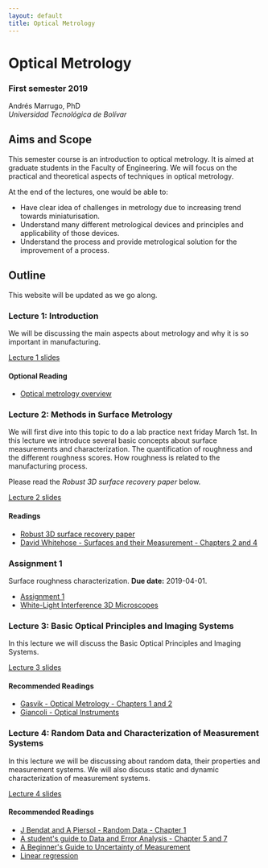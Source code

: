 ```yaml
---
layout: default
title: Optical Metrology
---
```


# Optical Metrology

### First semester 2019

Andrés Marrugo, PhD       
*Universidad Tecnológica de Bolívar*

##  Aims and Scope

This semester course is an introduction to optical metrology. It is aimed at graduate students in the Faculty of Engineering. We will focus on the practical and theoretical aspects of techniques in optical metrology.

At the end of the lectures, one would be able to:

- Have clear idea of challenges in metrology due to increasing trend towards miniaturisation.
- Understand many different metrological devices and principles and applicability of those devices.
- Understand the process and provide metrological solution for the improvement of a process.

<!-- Prior knowledge of this course includes probability, linear algebra, and calculus. Programming experience in MATLAB is desirable, but not required. -->


<!-- This semester course is an introduction to computer vision. It is aimed at graduate students in the Faculty of Engineering. We will focus on the practical and theoretical aspects of techniques in computer vision. -->

<!-- At the end of the lectures, one would be able to:

- Have clear idea of challenges in computer vision due to increasing use in mobile applications.
- Understand many different computer vision algorithms and approaches.
- Implement computer vision algorithms for mid-level vision tasks. -->


<!-- ## Useful Resources

### Tutorials, review materials

- [MATLAB tutorial](matlab.intro.html)
- More MATLAB tutorials: [basic operations][bo], [programming][pro], [working with images][wim]
- [Linear algebra review](http://www.cse.ucsd.edu/classes/wi05/cse252a/linear_algebra_review.pdf)
- [Random variables review](http://www.cse.ucsd.edu/classes/wi05/cse252a/random_var_review.pdf)

[bo]: matlab_ops_tutorial.m
[pro]:matlab_prog_tutorial.m
[wim]: matlab_image_tutorial.m

### MATLAB reference

- [MATLAB guide from Mathworks](http://www.mathworks.com/access/helpdesk/help/techdoc/matlab.html)
- [MATLAB image processing toolbox](http://www.mathworks.com/access/helpdesk/help/toolbox/images/)
- [Writing fast code](http://www.mathworks.com/matlabcentral/fileexchange/5685) -->


## Outline

This website will be updated as we go along.

### Lecture 1: Introduction

We will be discussing the main aspects about metrology and why it is so important in manufacturing. 

[Lecture 1 slides]({{site.url}}lectures/Lecture_01.pdf)

#### Optional Reading

- [Optical metrology overview]({{site.url}}pdfs/01-optical-metrology-overview.pdf)

### Lecture 2: Methods in Surface Metrology
We will first dive into this topic to do a lab practice next friday March 1st. In this lecture we introduce several basic concepts about surface measurements and characterization. The quantification of roughness and the different roughness scores. How roughness is related to the manufacturing process.

Please read the *Robust 3D surface recovery paper* below.

[Lecture 2 slides]({{site.url}}lectures/Lecture_04.pdf)

#### Readings

- [Robust 3D surface recovery paper](https://arxiv.org/abs/1901.08153)
- [David Whitehose - Surfaces and their Measurement - Chapters 2 and 4](pdfs/whitehouse-surfaces-and-their-measurement-(2002).pdf)

### Assignment 1

Surface roughness characterization. **Due date:** 2019-04-01.

- [Assignment 1]({{site.url}}pdfs/Roughness-activity-presentation.pdf)
- [White-Light Interference 3D Microscopes]({{site.url}}pdfs/10-kevin-g-harding-handbook-of-optical-dimensional-metrology-wli-microscopy.pdf)

### Lecture 3: Basic Optical Principles and Imaging Systems

In this lecture we will discuss the Basic Optical Principles and Imaging Systems.

[Lecture 3 slides]({{site.url}}lectures/Lecture_03.pdf)

#### Recommended Readings

- [Gasvik - Optical Metrology - Chapters 1 and 2]({{site.url}}pdfs/gasvik-01-02.pdf)
- [Giancoli - Optical Instruments]({{site.url}}pdfs/giancoli-ch-25-optical-instruments.pdf)

### Lecture 4: Random Data and Characterization of Measurement Systems

In this lecture we will be discussing about random data, their properties and measurement systems. We will also discuss static and dynamic characterization of measurement systems.

[Lecture 4 slides]({{site.url}}lectures/Lecture_02.pdf)

#### Recommended Readings

- [J Bendat and A Piersol - Random Data - Chapter 1]({{site.url}}pdfs/02-Bendat-Piersol-chapter-01.pdf)
- [A student's guide to Data and Error Analysis - Chapter 5 and 7]({{site.url}}pdfs/guide-to-data-and-error-analysis.pdf)
- [A Beginner's Guide to Uncertainty of Measurement]({{site.url}}pdfs/mgpg11.pdf)
- [Linear regression]({{site.url}}https://en.wikipedia.org/wiki/Regression_analysis#Linear_regression "Regression analysis - Wikipedia, the free encyclopedia")


<!-- ### Lecture 1: Introduction

We will be discussing the main aspects and motivation for 3D computer vision. Also a brief overview of the Linear Algebra involved in the course.

- [Lecture 1 slides](https://www.dropbox.com/s/ebnty9s447enxsw/lec01_intro.pptx?dl=0)
- [Linear Algebra slides](https://www.dropbox.com/s/7c3ntm6ohw6ld9w/cs131_linalg_review.pptx?dl=0)

### Assignment 1

A summary of Linear Algebra and Probability exercises. **Due date:** 2017-08-25.

[Assignment 1]({{site.url}}pdfs/a1.pdf)

### Lecture 2: Sensors and Image Formation

We will be studying the main aspects about image formation, the pinhole camera model and image sensors.

- [Lecture 2 slides](https://www.dropbox.com/s/i689m1hk7iuqdm0/lec02_SensorsAndImageFormation.pptx?dl=0)
- [Lecture 2  slides - other sensors](https://www.dropbox.com/s/a05dzdgus3febaw/lec02a_OtherSensors.pptx?dl=0)
- [Lecture 2 slides - examples](https://www.dropbox.com/s/566dawx0cetpkew/lec02_SensorsAndImageFormation-examples.pptx?dl=0)

#### Reading

- [Forsyth and Ponce 1.1,1.2 ](https://www.dropbox.com/s/mfol1581hpd6fwy/Forsyth-Ponce-chapter-01.pdf?dl=0)
- [Camera geometry and parameters - 11.1, 11.2](https://www.dropbox.com/s/2olqadczmsoevo7/01-lectura-geometria-camaras.pdf?dl=0)


### Assignment 2

Matlab basics and image formation. **Due date:** 2017-09-03.

- [Assignment 2]({{site.url}}pdfs/a2.pdf)
- [**Upload link**](https://www.dropbox.com/request/7eDSQ1WB45O8NQrBEjb0)


### Lecture 3: 2D-2D Coordinate transforms

In this lecture we introduce 2D coordinate transforms.

- [Lecture 3 slides](https://www.dropbox.com/s/2vq3c0jemu94585/lec03-2Dto2DcoordinateTransforms.pdf?dl=0)

### Lecture 4: 3D-3D Coordinate transforms

In this lecture we introduce 3D coordinate transforms.

- [Lecture 4 slides](https://www.dropbox.com/s/lpdrc7i5y3cpij5/lec04-3Dto3DTransforms.pdf?dl=0)
- [3D Rotations](https://www.dropbox.com/s/tk73giauh9c4okl/lec04a-3DRotations.pdf?dl=0)
- [3D Rotations example](https://www.dropbox.com/s/4y9577e2nzae4cx/lec04-3Dto3DTransforms-examples.pdf?dl=0)

#### Code

- [showRotations.m]({{site.url}}code/showRotations.m)
- [showRotations2.m]({{site.url}}code/showRotations2.m)


#### Reading

- [J Craig - chap 2 ](https://www.dropbox.com/s/za66l0wj990qrs4/JCraig-Intro-Robotics-chap2.pdf?dl=0)

### Quiz

**2017-09-08** Quiz on Coordinate transforms.



### <mark>Assignment 3</mark>

Coordinate transforms. **Due date:** 2017-09-17.

- [Assignment 3]({{site.url}}pdfs/a3.pdf)
- [**Upload link**](https://www.dropbox.com/request/ryJlL1cVCqhZflUinIbD)



### Lecture 5: 3D-2D Coordinate Transforms

In this lecture we recall perspective projection, this time from a matrix multiplication perspective.

- [Lecture 5 slides](https://www.dropbox.com/s/34qxz8z6d3pcqd8/lec05-3Dto2DTransforms.pdf?dl=0)


### Lecture 6: Image Filtering

Linear filters, correlation, convolution kernel, smoothing and edge detection via the gradient.

- [Lecture 6 slides](https://www.dropbox.com/s/wmbab3vjatig7h2/lec06-ImageFiltering.pdf?dl=0)
- [Lecture 6 examples](https://www.dropbox.com/s/mi8jnpxke9xnbud/lec06-ImageFiltering-examples.pdf?dl=0)

#### Reading

- [Forsyth and Ponce 4th chapter](https://www.dropbox.com/s/oojl3uuwlj8mohk/Forsyth-Ponce-chapter-04.pdf?dl=0)

### Lecture 7: Binary Images

Manipulating Binary or logical images.

- [Lecture 7 slides](https://www.dropbox.com/s/g3livg9tu7323ty/lec07-BinaryImages.pdf?dl=0)
- [Fig9.16(a).jpg](https://www.dropbox.com/s/3qji6985mfolo10/Fig9.16%28a%29.jpg?dl=0)
- [Reading matlab movies](https://www.dropbox.com/s/t9u9e9hf2zqlcvl/Matlab_movies.pdf?dl=0)
- [oneCC.mp4](https://www.dropbox.com/s/vjxiz41t0060rcf/oneCC.mp4?dl=0)
- [robot.jpg](https://www.dropbox.com/s/s4fc4vrj2qrtuta/robot.jpg?dl=0)
- [fiveCC.mp4](https://www.dropbox.com/s/go255j6x4io40xx/fiveCC.mp4?dl=0)


### <mark>Assignment 4</mark>

Coordinate transforms. **Due date:** 2017-09-29.

- [Assignment 4]({{site.url}}pdfs/a4.pdf)
- [**Upload link**](https://www.dropbox.com/request/cyTpUDCgpI2qsiJORXOU)

### Guest Lecture: Visual SLAM

Dr Luis Mejías from Queensland University of Technology joins us to discuss about Visual SLAM (Simultaneous Localization and Mapping).

- [Lecture slides](https://www.dropbox.com/s/52048055bovvjvb/vSLAM.pdf?dl=0)
- [Extended Kalman Filter tutorial](https://www.dropbox.com/s/ykech1nnszfgvju/tutorialEKF.pdf?dl=0)
- [SLAM course](https://www.dropbox.com/s/fdmdhmwjnvk77ra/SLAM%20course.pdf?dl=0)
- [Civera et al., Monocular SLAM](https://www.dropbox.com/s/w06zfr8567lkef0/civera_etal_tro2008.pdf?dl=0)
- [Durrant-White et al., SLAM Essentials](https://www.dropbox.com/s/2gnw8joinbalf1g/10.1.1.128.4195.pdf?dl=0)
- [Mono SLAM tracking video](https://www.dropbox.com/s/ln4q4e7fsxkwixh/MonoSLAM_%20Real-Time%20Single%20Camera%20SLAM.mp4?dl=0)
- [Simulators](https://www.dropbox.com/sh/afghfml8edxbrst/AADDava9rijJW9lAeXHOPWXxa?dl=0)

### Lecture 8: 2D Image transforms

2D Image transformations and least squares fitting.

- [Lecture 8 slides](https://www.dropbox.com/s/k1kqjfi10n7f4qg/lec08-2DimageTransforms.pdf?dl=0)
- [wall1.jpg](https://www.dropbox.com/s/bfovlzijhc4a0sv/wall1.jpg?dl=0)
- [wall2.jpg](https://www.dropbox.com/s/ch6n4i8jzssqeae/wall2.jpg?dl=0)
- [book_A.jpg](https://www.dropbox.com/s/hycrdoodgt2ezz6/book_A.jpg?dl=0)
- [book_B.jpg](https://www.dropbox.com/s/sibi0reulitquq3/book_B.jpg?dl=0)

### Lecture 9: Alignment using Nonlinear Least Squares

Alignment using Newton's method.

- [Lecture 9 slides](https://www.dropbox.com/s/kpi7abaan757iny/lec09-AlignmentNonlinear.pdf?dl=0)

### Lecture 10: Pose estimation

- [Lecture 10 slides](https://www.dropbox.com/s/i7gteeq06hnqp1n/lec10-PoseEstimation.pdf?dl=0)
- [img1_rect.tif](https://www.dropbox.com/s/iz69p1a9kqgtjbs/img1_rect.tif?dl=0)
- [img2_rect.tif](https://www.dropbox.com/s/dlok80yopxadu8d/img2_rect.tif?dl=0)
- [img3_rect.tif](https://www.dropbox.com/s/twlw0jm1o64qw2y/img3_rect.tif?dl=0)

#### Reading

- [Szeliski 6.1-6.2 chapter](https://www.dropbox.com/s/u9m34caf30c0f6p/SzeliskiBook_20100903_draft.pdf?dl=0)

### Assignment 5

Correspondence problem. **Due date:** 2017-10-15.

- [robot1.jpg](https://www.dropbox.com/s/avelpa3sq97upz2/robot1.jpg?dl=0)
- [robot2.jpg](https://www.dropbox.com/s/btukc4w78e2qusi/robot2.jpg?dl=0)
- [robot3.jpg](https://www.dropbox.com/s/cdhgzmguodc35mb/robot3.jpg?dl=0)

- [Assignment 5]({{site.url}}pdfs/a5.pdf)
- [**Upload link**](https://www.dropbox.com/request/RurYZ2moQKlDQ7TXzzvg)

### Lecture 11: Corner detection

We now describe how to detect features or salient points from an image.

- [Lecture 11 slides](https://www.dropbox.com/s/jzf33ufob3p01j0/lec11-Corners.pdf?dl=0)
- [Corner examples](https://www.dropbox.com/s/kt3zv9vgiqnkooi/lec11-Corners-examples.pdf?dl=0)
- [test000.jpg](https://www.dropbox.com/s/x8udluvs20fid66/test000.jpg?dl=0)
- [test012.jpg](https://www.dropbox.com/s/be6vk2yq6pn6p7w/test012.jpg?dl=0)

#### Reading

- [Szeliski 4.1 ](https://www.dropbox.com/s/u9m34caf30c0f6p/SzeliskiBook_20100903_draft.pdf?dl=0)

### Lecture 12: SIFT

In this lecture we will discuss Scale-Invariant Keypoints.

- [Lecture 12 slides](https://www.dropbox.com/s/vzu5tglvxa06kox/lec12-SIFT.pdf?dl=0)
- [Lecture 12 - vlfeat slides](https://www.dropbox.com/s/ptqc2rudtploh50/lec12-SIFT-vlfeat.pdf?dl=0)
- [vlfeat link](http://www.vlfeat.org/)
- [grafitti.zip](https://www.dropbox.com/s/l9z3wy2atzu00dg/graffiti.zip?dl=0)


#### Reading

- Read [“Distinctive Image Features from Scale-Invariant Keypoints"](https://www.robots.ox.ac.uk/~vgg/research/affine/det_eval_files/lowe_ijcv2004.pdf) by D. Lowe.

### Lecture 13: Linear Pose Estimation

In this lecture we will discuss the direct estimation of a camera pose using matrix algebra.

- [Lecture 13 slides](https://www.dropbox.com/s/shk02pqfowon4x3/lec13-LinearPoseEstimation.pdf?dl=0)
- [Lecture 13 examples](https://www.dropbox.com/s/83mnp69dcfhxx56/lec13-LinearPoseEstimation-examples.pdf?dl=0)

#### Reading

- [Szeliski 6.2 ](https://www.dropbox.com/s/u9m34caf30c0f6p/SzeliskiBook_20100903_draft.pdf?dl=0)

### <mark>Projects</mark>

In this course you are required to complete a short project, similar to the assignments, but you are free to choose the approach and the implementation. You will work in teams of two and you will deliver a project report in the IEEE paper format and a 15 minute presentation.

**The project is due December 15th.**

- [Project proposals and guidelines](projects)
- [Upload link](https://www.dropbox.com/request/uVtOjLHz2tlwMhXbgpSv)


### Assignment 6

Correspondence problem. **Due date:** 2017-11-05.

- [robot1.jpg](https://www.dropbox.com/s/avelpa3sq97upz2/robot1.jpg?dl=0)
- [robot2.jpg](https://www.dropbox.com/s/btukc4w78e2qusi/robot2.jpg?dl=0)
- [robot3.jpg](https://www.dropbox.com/s/cdhgzmguodc35mb/robot3.jpg?dl=0)

- [Assignment 6]({{site.url}}pdfs/a6.pdf)
- [**Upload link**](https://www.dropbox.com/request/DtiEuucWqwitxD3pzRMd)

### Lecture 14: Stereo

In this lecture we will discuss stereo vision.

- [Lecture 14 slides](https://www.dropbox.com/s/o2t9uenlpl4sa52/lec14-Stereo.pdf?dl=0)
- [pentagonLeft.png](https://www.dropbox.com/s/jhmziwn1l0w5rs4/pentagonLeft.png?dl=0)
- [pentagonRight.png](https://www.dropbox.com/s/dfk72xyav2vnrlj/pentagonRight.png?dl=0)
- [left.png](https://www.dropbox.com/s/ghvdk85ado0gxlq/left.png?dl=0)
- [right.png](https://www.dropbox.com/s/sqbp48p2x5q9wtw/right.png?dl=0)
- [stereo_ball.m](https://www.dropbox.com/s/kiwpp6kiz5umasb/stereo_ball.m?dl=0)
- [Lecture 13 examples](https://www.dropbox.com/s/83mnp69dcfhxx56/lec13-LinearPoseEstimation-examples.pdf?dl=0)


### Lecture 15: Stereo

In this lecture we will discuss stereo vision.

- [Lecture 15 slides](https://www.dropbox.com/s/4ju0izpd69mcu4i/lec15-EpipolarAndEssential.pdf?dl=0)
- [Lecture 15 examples](lec15-EpipolarAndEssential-examples.pdf)
- [programs and images](https://www.dropbox.com/s/crnm8rwj8qv0kmz/Archive.zip?dl=0)

### Lecture 16: Structure from Motion

In this lecture we will discuss structure from motion.

- [Lecture 16 slides](https://www.dropbox.com/s/viyfbdg4gfx15g9/lec16-StructureFromMotion.pdf?dl=0)

### Lecture 17: Structured Light

In this lecture we will discuss structured light systems.

- [Lecture 17 slides](https://www.dropbox.com/s/8vjlaylblslywlp/lec17-StructuredLight.pdf?dl=0)

### Final exam

The exam is 3 hours and you may use any resources, (MATLAB, Books, slides, etc.). However, provide full answers. These may be done by hand and scanned. Please make everything as clear as possible.

- [Exam]({{site.url}}pdfs/exam-vision-3D.pdf)
- [Upload link](https://www.dropbox.com/request/l62BNcI5xKkIm7svacno) -->


<!-- #### Reading

- [Szeliski 6.2 ](https://www.dropbox.com/s/u9m34caf30c0f6p/SzeliskiBook_20100903_draft.pdf?dl=0) -->




<!--### Assignment 1

In this assignment you will study the basics of projective geometry. You will study the representations of points lines and planes, as well as transformations. **The assignment is due on 2016-09-02 at 11:00 pm.** The assignment and the data:

- [Assignment 1](computer-vision-assignment1.pdf)
- [Assignment data](assignment1data.zip)

[**Upload link**](https://www.dropbox.com/request/kcbzM88o03DyAlpOLBtb)

#### Supporting material

- [Lecture notes by Magnus Oskarsson](alllectures.pdf)
- [Homogeneous Coordinates and Transformations of the Plane](9781852338015-c1.pdf)
- [Projective Geometry and Transformations in 2D](Hartley-Zisserman-chapter-02.pdf)


### Lecture 3: Cameras

Cameras with lenses and properties. Thin lens formula, depth of field, field of view, and distorsions.

[Lecture 3 slides](https://www.dropbox.com/s/lmbqj877zpi8u7r/lec03_camera.pdf?dl=0)


### Lecture 4: Color

We will discuss the physics of color, human color perception and models of image color.

[Lecture 4 slides](https://www.dropbox.com/s/pr8pvn0pubdmj1j/lec04_color.pdf?dl=0)

#### Reading

- [Forsyth and Ponce 3rd chapter](https://www.dropbox.com/s/ggba6dvj9u1bcw8/Forsyth-Ponce-chapter-03.pdf?dl=0)

### Lecture 5: Linear Filtering

Linear filters, convolution kernel, smoothing and sharpening.

[Lecture 5 slides](https://www.dropbox.com/s/bii2lkpdl3y24rv/lec05_filter.pdf?dl=0)

#### Reading

- [Forsyth and Ponce 4th chapter](https://www.dropbox.com/s/oojl3uuwlj8mohk/Forsyth-Ponce-chapter-04.pdf?dl=0)

### Lecture 6: Frequency representation, pyramids and filter banks.

In this lecture we will discuss the different representation for images and the sampling problems.

[Lecture 6 slides - frequency](https://www.dropbox.com/s/02a64pfpd59m5xi/lec06_frequency.pdf?dl=0)
[Lecture 6 slides - pyramids](https://www.dropbox.com/s/ladbcvtrek4oro7/lec06_pyramids.pdf?dl=0)

#### Reading

- [Forsyth and Ponce 4th chapter](https://www.dropbox.com/s/oojl3uuwlj8mohk/Forsyth-Ponce-chapter-04.pdf?dl=0)

### <a name="QL1_6"></a> <mark>Questions Lectures 1-6</mark>

If you have worked out the lecture questions, please send them to the following [link.](https://www.dropbox.com/request/0giihDfxx7vb1O4rIDYz)

### Assignment 2

The goal of this assignment is to learn to work with images in MATLAB. **The assignment is due on 2016-09-24 at 11:59 pm.** The assignment and the data:

- [Assignment 2](assignment2)

[**Upload link**](https://www.dropbox.com/request/HNjyNE0MMbHMx0qeUMrX)

### Lecture 7: Edge Detection

We will introduce the general approach towards image edge detection.

[Lecture 7 slides](https://www.dropbox.com/s/jzgv403hpwe8uo1/lec06_edge.pdf?dl=0)

#### Reading

- [Forsyth and Ponce 5.1-5.2](https://www.dropbox.com/s/vzkm4sje4uvrpy7/Forsyth-Ponce-chapter-05-1-2.pdf?dl=0)

### Lecture 8: Corner Detection

We will introduce the general approach towards image edge detection.

[Lecture 8 slides](https://www.dropbox.com/s/ibgtdylezx72abz/lec08_corner.pdf?dl=0)
[Harris corner detector](harris.m)

#### Reading

- [Forsyth and Ponce 5.1-5.2](https://www.dropbox.com/s/52hempwwv2gbypn/Forsyth-Ponce-chapter-05-3.pdf?dl=0)

### Lecture 9: SIFT

In this lecture we will discuss Scale-Invariant Keypoints.

[Lecture 9 slides](https://www.dropbox.com/s/v60jegnvetck34u/lec09_sift.pdf?dl=0)

### Assignment 3

The goal of this assignment is to implement a Laplacian blob detector. **The assignment is due on 2016-10-22 at 11:59 pm.** The assignment and the data:

- [Assignment 3](assignment3)

[**Upload link**](https://www.dropbox.com/request/0fDrePHzilihx3YHBBP8)

### Lecture 10: Optical Flow

We will introduce motion estimation in computer vision.

[Lecture 10 slides](https://www.dropbox.com/s/6db7s4etomd0p21/lec10_optical_flow.pdf?dl=0)

#### Reading

- [Forsyth and Ponce 11.1](https://www.dropbox.com/s/1kmiy3gtli1i5xl/Forsyth-Ponce-chapter-11-1.pdf?dl=0)

### Lecture 11: Fitting

In this lecture we will discuss the main aspects of fitting data to a parametric model, especially under the assumption of noisy data.

[Lecture 11 slides](https://www.dropbox.com/s/dqx065cez99pim2/lec11_fitting.pdf?dl=0)

#### Reading

- [Forsyth and Ponce 10.2](https://www.dropbox.com/s/3ld7ayedcj4u2bz/Forsyth-Ponce-chapter-10.pdf?dl=0)
- [Forsyth and Ponce 22.1](https://www.dropbox.com/s/ufecs7h22109r1m/Forsyth-Ponce-chapter-22-1.pdf?dl=0)

### Lecture 12: Hough Transform

We continue on the topic of fitting, this time via the Hough Transform.

[Lecture 12 slides](https://www.dropbox.com/s/ts2azv8nxcdi9lt/lec12_hough.pdf?dl=0)

#### Reading

- [Forsyth and Ponce 10.1](https://www.dropbox.com/s/3ld7ayedcj4u2bz/Forsyth-Ponce-chapter-10.pdf?dl=0)

### Lecture 13: Alignment

Registration or alignment is the problem of finding a transformation that takes one dataset to another.

[Lecture 13 slides](https://www.dropbox.com/s/4u45v4jwiqztxzy/lec13_alignment.pptx?dl=0)

#### Reading

- [Forsyth and Ponce 12.1](https://www.dropbox.com/s/jkpze7ixos6jlpk/Forsyth-Ponce-chapter-12-1.pdf?dl=0)

### In class assignment 4

The goal of this assignment is to implement a naive RANSAC line fiting.
**The assignment is due on 2016-10-16 at 11:00 pm.**
The code:

- [Assignment](https://www.dropbox.com/sh/mxy8wde75c95s2q/AAAb8WnqKnrJCxA69gtCBWKwa?dl=0)

[**Upload link**](https://www.dropbox.com/request/NUR1i2bZ4CEW9G5a4hR3)

### Lecture 14: Calibration

Calibrating a single camera.

[Lecture 14 slides](https://www.dropbox.com/s/lj8md9yf7gzo4eh/lec14_calibration.pptx?dl=0)

#### Reading

- [Forsyth and Ponce 1st chapter](https://www.dropbox.com/s/mfol1581hpd6fwy/Forsyth-Ponce-chapter-01.pdf?dl=0)
- [Camera geometry and parameters](https://www.dropbox.com/s/2olqadczmsoevo7/01-lectura-geometria-camaras.pdf?dl=0)

### Lecture 15: Single-view Modeling

Measuring objects from a single image.

[Lecture 15 slides](https://www.dropbox.com/s/vwallrq77g7ilwk/lec15_single_view.pptx?dl=0)

#### Reading

- [Ch. 2 from Hoiem and Savarese book](https://www.dropbox.com/s/k00o70g24ucsu2k/3dscene_book_svg.pdf?dl=0)

### Lecture 16: Epipolar Geometry

Two or more cameras.

[Lecture 16 slides](https://www.dropbox.com/s/mxjj19geha1r3lu/lec16_epipolar.pptx?dl=0)

#### Reading

- [Forsyth and Ponce section 7.1](https://www.dropbox.com/s/52w4q1s7ysbg92n/Forsyth-Ponce-chapter-07-1-2.pdf?dl=0)


### <mark>Assignment 5</mark>

The goal of this assignment is to implement robust homography and fundamental matrix estimation to register pairs of images separated either by a 2D or 3D projective transformation. **The assignment is due on 2016-12-02 at 12:00 m.** The assignment and the data:

- [Assignment 5](assignment5)

[**Upload link**](https://www.dropbox.com/request/xC2aLa2w7hCGML1wKSqm)

#### Supporting material

- [Homography estimation](https://www.dropbox.com/s/eqdbgotv1n82yz1/ex1.pdf?dl=0)
- [Hartley and Zisserman - chapter 4](https://www.dropbox.com/s/ujqmwe6u8vrndr2/Richard%20Hartley%20Andrew%20Zisserman-Multiple%20View%20Geometry%20in%20Computer%20Vision%2C%202nd%20Edition%20%282004%29.pdf?dl=0)
 -->
